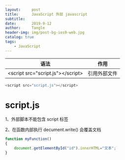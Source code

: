 ```yaml
---
layout:     post
title:      JavaScript 外部 javascript
subtitle:   
date:       2019-9-12
author:     Tangle
header-img: img/post-bg-ios9-web.jpg
catalog: true
tags:
    - JavaScript
---
```


| 语法                                | 作用         |
| ----------------------------------- | ------------ |
| \<script src="script.js">\</script> | 引用外部文件 |

```javascript
<script src="script.js"></script>
```

# script.js

1、外部脚本不能包含 script 标签

2、在函数内部执行 decument.write() 会覆盖文档

```javascript
function myFunction()
{
    document.getElementById("id").innerHTML="文本";
}
```
